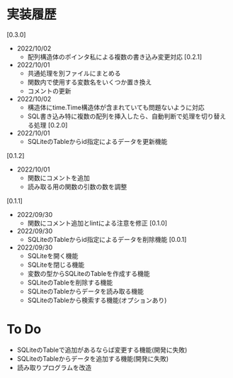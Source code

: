 # 実装履歴
[0.3.0]
* 2022/10/02
  * 配列構造体のポインタ私による複数の書き込み変更対応
[0.2.1]
* 2022/10/01
  * 共通処理を別ファイルにまとめる
  * 関数内で使用する変数名をいくつか置き換え
  * コメントの更新
* 2022/10/02
  * 構造体にtime.Time構造体が含まれていても問題ないように対応
  * SQL書き込み特に複数の配列を挿入したら、自動判断で処理を切り替える処理
[0.2.0]
* 2022/10/01
  * SQLiteのTableからid指定によるデータを更新機能

[0.1.2]
* 2022/10/01
  * 関数にコメントを追加
  * 読み取る用の関数の引数の数を調整

[0.1.1]
* 2022/09/30
  * 関数にコメント追加とlintによる注意を修正
[0.1.0]
* 2022/09/30
  * SQLiteのTableからid指定によるデータを削除機能
[0.0.1]
* 2022/09/30
  * SQLiteを開く機能
  * SQLiteを閉じる機能
  * 変数の型からSQLiteのTableを作成する機能
  * SQLiteのTableを削除する機能
  * SQLiteのTableからデータを読み取る機能
  * SQLiteのTableから検索する機能(オプションあり)

# To Do
* SQLiteのTableで追加があるならば変更する機能(開発に失敗)
* SQLiteのTableからデータを追加する機能(開発に失敗)
* 読み取りプログラムを改造